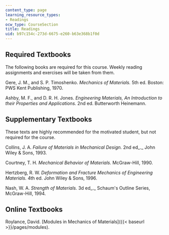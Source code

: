 ```yaml
---
content_type: page
learning_resource_types:
- Readings
ocw_type: CourseSection
title: Readings
uid: b97c154c-273d-6675-e260-b63e368b1f0d
---
```


Required Textbooks
------------------

The following books are required for this course. Weekly reading assignments and exercises will be taken from them.

Gere, J. M., and S. P. Timoshenko. _Mechanics of Materials._ 5th ed. Boston: PWS Kent Publishing, 1970.

Ashby, M. F., and D. R. H. Jones. _Engineering Materials, An Introduction to their Properties and Applications._ 2nd ed. Butterworth Heinemann.

Supplementary Textbooks
-----------------------

These texts are highly recommended for the motivated student, but not required for the course.

Collins, J. A. _Failure of Materials in Mechanical Design._ 2nd ed_._ John Wiley & Sons, 1993.

Courtney, T. H. _Mechanical Behavior of Materials._ McGraw-Hill, 1990.

Hertzberg, R. W. _Deformation and Fracture Mechanics of Engineering Materials._ 4th ed. John Wiley & Sons, 1996.

Nash, W. A. _Strength of Materials._ 3d ed_._ Schaum's Outline Series, McGraw-Hill, 1994.

Online Textbooks
----------------

Roylance, David. [Modules in Mechanics of Materials]({{< baseurl >}}/pages/modules).